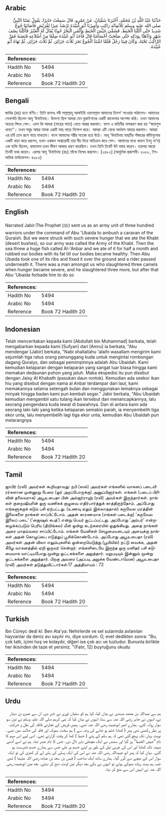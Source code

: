 ## Arabic


<div dir="rtl" lang="ar" style={{fontSize:'larger',backgroundColor:'#f8f9fa',padding:20}}>
حَدَّثَنَا عَبْدُ اللَّهِ بْنُ مُحَمَّدٍ، أَخْبَرَنَا سُفْيَانُ، عَنْ عَمْرٍو، قَالَ سَمِعْتُ جَابِرًا، يَقُولُ بَعَثَنَا النَّبِيُّ صلى الله عليه وسلم ثَلاَثَمِائَةِ رَاكِبٍ وَأَمِيرُنَا أَبُو عُبَيْدَةَ نَرْصُدُ عِيرًا لِقُرَيْشٍ فَأَصَابَنَا جُوعٌ شَدِيدٌ حَتَّى أَكَلْنَا الْخَبَطَ، فَسُمِّيَ جَيْشَ الْخَبَطِ وَأَلْقَى الْبَحْرُ حُوتًا يُقَالُ لَهُ الْعَنْبَرُ فَأَكَلْنَا نِصْفَ شَهْرٍ وَادَّهَنَّا بِوَدَكِهِ حَتَّى صَلَحَتْ أَجْسَامُنَا قَالَ فَأَخَذَ أَبُو عُبَيْدَةَ ضِلَعًا مِنْ أَضْلاَعِهِ فَنَصَبَهُ فَمَرَّ الرَّاكِبُ تَحْتَهُ، وَكَانَ فِينَا رَجُلٌ فَلَمَّا اشْتَدَّ الْجُوعُ نَحَرَ ثَلاَثَ جَزَائِرَ، ثُمَّ ثَلاَثَ جَزَائِرَ، ثُمَّ نَهَاهُ أَبُو عُبَيْدَةَ‏.‏
</div>
<div style={{backgroundColor:'#f8f9fa',padding:20, marginBottom: 10}}><table> <thead> <tr> <th>References:</th> <th></th> </tr> </thead> <tbody><tr><td>Hadith No</td><td>5494</td></tr><tr><td>Arabic No</td><td>5494</td></tr><tr><td>Reference</td><td>Book 72 Hadith 20</td></tr></tbody></table></div>

## Bengali


<div dir="ltr" lang="bn" style={{fontSize:'larger',backgroundColor:'#f8f9fa',padding:20}}>
জাবির (রাঃ) হতে বর্ণিত। তিনি বলেনঃ নবী সাল্লাল্লাহু আলাইহি ওয়াসাল্লাম আমাদের তিনশ‘ সাওয়ার পাঠালেন- আমাদের সেনাপতি ছিলেন আবূ ‘উবাইদাহ। উদ্দেশ্য ছিল আমরা যেন কুরাইশদের একটি কাফেলার অপেক্ষা করি। তখন আমাদের অত্যন্ত ক্ষিধে পেল। এমন কি আমরা (গাছের পাতা) খেতে আরম্ভ করলাম। ফলে এ বাহিনীর নামকরণ করা হয় ‘‘জায়শুল খাবত’’। তখন সমুদ্র আম্বর নামক একটি মাছ পাড়ে নিক্ষেপ করে। আমরা এটি থেকে অর্ধমাস আহার করলাম। আমরা এর চর্বি তেল রূপে গায়ে মাখতাম। ফলে আমাদের শরীর সতেজ হয়ে উঠে। আবূ ‘উবাইদাহ মাছটির পাঁজরের কাঁটাগুলোর একটি খাড়া করে ধরলেন, তখন একজন অশ্বারোহী তার নীচ দিয়ে অতিক্রম করে গেল। আমাদের মধ্যে কায়স ইবনু না’দ) এক ব্যক্তি ছিলেন, খাদ্যাভাব তখন ভীষণ আকার ধারণ করেছিল। তখন তিনি তিনটি উট যবাহ করেন। তারপর আরো তিনটি যবহ করেন। এরপর আবূ ‘উবাইদাহ (রাঃ) তাঁকে নিষেধ করলেন। [২৪৮৩] (আধুনিক প্রকাশনী- ৫০৮৮, ইসলামিক ফাউন্ডেশন- ৪৯৮৫)
</div>
<div style={{backgroundColor:'#f8f9fa',padding:20, marginBottom: 10}}><table> <thead> <tr> <th>References:</th> <th></th> </tr> </thead> <tbody><tr><td>Hadith No</td><td>5494</td></tr><tr><td>Arabic No</td><td>5494</td></tr><tr><td>Reference</td><td>Book 72 Hadith 20</td></tr></tbody></table></div>

## English


<div dir="ltr" lang="en" style={{fontSize:'larger',backgroundColor:'#f8f9fa',padding:20}}>
Narrated Jabir:The Prophet (ﷺ) sent us as an army unit of three hundred warriors under the command of Abu 'Ubaida to ambush a caravan of the Quraish. But we were struck with such severe hunger that we ate the Khabt (desert bushes), so our army was called the Army of the Khabt. Then the sea threw a huge fish called Al-'Anbar and we ate of it for half a month and rubbed our bodies with its fat till our bodies became healthy. Then Abu Ubaida took one of its ribs and fixed it over the ground and a rider passed underneath it. There was a man amongst us who slaughtered three camels when hunger became severe, and he slaughtered three more, but after that Abu 'Ubaida forbade him to do so
</div>
<div style={{backgroundColor:'#f8f9fa',padding:20, marginBottom: 10}}><table> <thead> <tr> <th>References:</th> <th></th> </tr> </thead> <tbody><tr><td>Hadith No</td><td>5494</td></tr><tr><td>Arabic No</td><td>5494</td></tr><tr><td>Reference</td><td>Book 72 Hadith 20</td></tr></tbody></table></div>

## Indonesian


<div dir="ltr" lang="id" style={{fontSize:'larger',backgroundColor:'#f8f9fa',padding:20}}>
Telah menceritakan kepada kami [Abdullah bin Muhammad] berkata, telah mengabarkan kepada kami [Sufyan] dari [Amru] ia berkata, "Aku mendengar [Jabir] berkata, "Nabi shallallahu 'alaihi wasallam mengirim kami sejumlah tiga ratus orang penunggang kuda untuk mengintai rombongan dagang Quraiys, dan sebagai pemimpinnya adalah Abu Ubaidah. Kami kemudian kelaparan dengan kelaparan yang sangat luar biasa hingga kami memakan dedaunan pohon yang jatuh. Maka ekspedisi itu pun disebut dengan Jaisy Al Khabath (pasukan daun rontok). Kemudian ada seekor ikan hiu yang disebut dengan nama al Anbar terdampar dari laut, kami memakannya selama setengah bulan dan menggunakan lemaknya sebagai minyak hingga badan kami pun kembali segar." Jabir berkata, "Abu Ubaidah kemudian mengambil satu tulang ikan tersebut dan menancapkannya, lalu seorang pengendara kuda lewat di bawahnya. Dan di antara kami ada seorang laki-laki yang ketika kelaparan semakin parah, ia menyembelih tiga ekor unta, lalu menyembelih lagi tiga ekor unta, kemudian Abu Ubaidah pun melarangnya
</div>
<div style={{backgroundColor:'#f8f9fa',padding:20, marginBottom: 10}}><table> <thead> <tr> <th>References:</th> <th></th> </tr> </thead> <tbody><tr><td>Hadith No</td><td>5494</td></tr><tr><td>Arabic No</td><td>5494</td></tr><tr><td>Reference</td><td>Book 72 Hadith 20</td></tr></tbody></table></div>

## Tamil


<div dir="ltr" lang="ta" style={{fontSize:'larger',backgroundColor:'#f8f9fa',padding:20}}>
ஜாபிர் (ரலி) அவர்கள் கூறியதாவது: நபி (ஸல்) அவர்கள் எங்களில் வாகனப் படைவீரர்களான முன்னூறு பேரை (ஓர் அறப்போருக்கு) அனுப்பினார்கள். எங்கள் (படைப் பிரிவின் தலைவராக) அபூஉபைதா பின் அல்ஜர்ராஹ் (ரலி) அவர்கள் இருந்தார்கள். நாங்கள் குறைஷியரின் ஒரு வணிகக் குழுவை எதிர்பார்த்துக் காத்திருந்தோம். அப்போது எங்களுக்குக் கடும் பசி ஏற்பட்டது. (உணவு ஏதும் இல்லாததால்) கருவேல மரத்தின் இலைகளை நாங்கள் சாப்பிட்டோம். அதன் காரணமாக (எங்கள் படைக்கு) ‘கருவேல இலைப் படை’ (‘ஜைஷுல் கபத்’) என்று பெயர் சூட்டப்பட்டது. அப்போது ‘அம்பர்’ என்றழைக்கப்படும் பெரிய (திமிங்கல) மீன் ஒன்று கடற்கரையில் ஒதுங்கியது. அதை நாங்கள் அரை மாதம்வரை சாப்பிட்டோம். எங்கள் மேனிகள் செழுமையடையும் அளவுக்கு நாங்கள் அதன் கொழுப்பை எடுத்துப் பூசிக்கொண்டோம். அப்போது அபூஉபைதா (ரலி) அவர்கள் அதன் விலா எலும்புகளில் ஒன்றையெடுத்து (பூமியில்) நட்டு வைக்க, அதன் கீழே வாகனத்தில் ஏறி ஒருவர் சென்றார். எங்களிடையே இருந்த ஒரு மனிதர் பசி கடுமையாக வாட்டியபோது மூன்று ஒட்டகங்களை அறுத்தார். மறுபடியும் இன்னும் மூன்று ஒட்டகங்களை அறுத்தார். பிறகு அவரை (அப்படி அறுக்க வேண்டாமென) அபூஉபைதா (ரலி) அவர்கள் தடுத்துவிட்டார்கள்.17 அத்தியாயம் : 72
</div>
<div style={{backgroundColor:'#f8f9fa',padding:20, marginBottom: 10}}><table> <thead> <tr> <th>References:</th> <th></th> </tr> </thead> <tbody><tr><td>Hadith No</td><td>5494</td></tr><tr><td>Arabic No</td><td>5494</td></tr><tr><td>Reference</td><td>Book 72 Hadith 20</td></tr></tbody></table></div>

## Turkish


<div dir="ltr" lang="tr" style={{fontSize:'larger',backgroundColor:'#f8f9fa',padding:20}}>
İbn Cüreyc dedi ki: Ben Ata'ya: Nehirlerde ve sel sularında avlanılan hayvanlar da deniz avı sayılır mı, diye sordum. O, evet dedikten sonra: "Bu, çok tatlı, içimi hoş ve kolaydır, diğeri ise çok acı ve tuzludur. Bununla birlikte her ikisinden de taze et yersiniz. "(Fatır, 12) buyruğunu okudu
</div>
<div style={{backgroundColor:'#f8f9fa',padding:20, marginBottom: 10}}><table> <thead> <tr> <th>References:</th> <th></th> </tr> </thead> <tbody><tr><td>Hadith No</td><td>5494</td></tr><tr><td>Arabic No</td><td>5494</td></tr><tr><td>Reference</td><td>Book 72 Hadith 20</td></tr></tbody></table></div>

## Urdu


<div dir="rtl" lang="ur" style={{fontSize:'larger',backgroundColor:'#f8f9fa',padding:20}}>
ہم سے عبداللہ بن محمد مسندی نے بیان کیا، کہا ہم کو سفیان ثوری نے خبر دی، ان سے عمرو بن دینار نے، انہوں نے جابر رضی اللہ عنہ سے سنا، انہوں نے بیان کیا کہ نبی کریم صلی اللہ علیہ وسلم نے تین سو سوار روانہ کئے۔ ہمارے امیر ابوعبیدہ رضی اللہ عنہ تھے۔ ہمیں قریش کے تجارتی قافلہ کی نقل و حرکت پر نظر رکھنی تھی پھر ( کھانا ختم ہو جانے کی وجہ سے ) ہم سخت بھوک اور فاقہ کی حالت میں تھے۔ نوبت یہاں تک پہنچ گئی تھی کہ ہم سلم کے پتے ( خبط ) کھا کر وقت گزارتے تھے۔ اسی لیے اس مہم کا نام ”جیش الخبط“ پڑ گیا اور سمندر نے ایک مچھلی باہر ڈال دی۔ جس کا نام عنبر تھا۔ ہم نے اسے آدھے مہینہ تک کھایا اور اس کی چربی تیل کے طور پر اپنے جسم پر ملی جس سے ہمارے جسم تندرست ہو گئے۔ بیان کیا کہ پھر ابو عبیداللہ رضی اللہ عنہ نے اس کی ایک پسلی کی ہڈی لے کر کھڑی کی تو ایک سوار اس کے نیچے سے گزر گیا۔ ہمارے ساتھ ایک صاحب ( قیس بن سعد بن عبادہ رضی اللہ عنہما ) تھے جب ہم بہت زیادہ بھوکے ہوئے تو انہوں نے یکے بعد دیگر تین اونٹ ذبح کر دیئے۔ بعد میں ابوعبیدہ رضی اللہ عنہ نے انہیں اس سے منع کر دیا۔
</div>
<div style={{backgroundColor:'#f8f9fa',padding:20, marginBottom: 10}}><table> <thead> <tr> <th>References:</th> <th></th> </tr> </thead> <tbody><tr><td>Hadith No</td><td>5494</td></tr><tr><td>Arabic No</td><td>5494</td></tr><tr><td>Reference</td><td>Book 72 Hadith 20</td></tr></tbody></table></div>